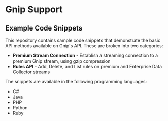<h1>Gnip Support</h1>
<h2>Example Code Snippets</h2>
<p>This repository contains sample code snippets that demonstrate the basic API methods available on Gnip's API.  These are broken into two categories:
	<ul>
		<li>
			<strong>Premium Stream Connection</strong> - Establish a streaming connection to a premium Gnip stream, using gzip compression</li>
		<li>
			<strong>Rules API</strong> - Add, Delete, and List rules on premium and Enterprise Data Collector streams</li>
	</ul>
</p>
<p>The snippets are available in the following programming languages:
	<ul>
		<li>
			C#</li>
		<li>
			Java</li>
		<li>
			PHP</li>
		<li>
			Python</li>
		<li>
			Ruby</li>
	</ul>
</p>
